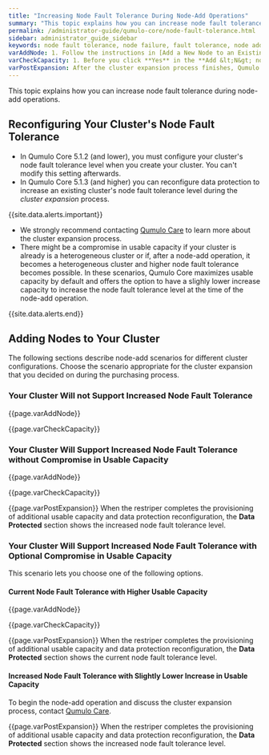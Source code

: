 ```yaml
---
title: "Increasing Node Fault Tolerance During Node-Add Operations"
summary: "This topic explains how you can increase node fault tolerance during node-add operations."
permalink: /administrator-guide/qumulo-core/node-fault-tolerance.html
sidebar: administrator_guide_sidebar
keywords: node fault tolerance, node failure, fault tolerance, node add, node-add, cluster expansion, expand, reconfiguration
varAddNode: 1. Follow the instructions in [Add a New Node to an Existing Qumulo Cluster](https://care.qumulo.com/hc/en-us/articles/360001070307) on Qumulo Care.
varCheckCapacity: 1. Before you click **Yes** in the **Add &lt;N&gt; nodes to cluster &lt;MyCluster&gt;?** dialog box, check that the projected capacity matches the expected capacity.
varPostExpansion: After the cluster expansion process finishes, Qumulo Core begins data protection reconfiguration automatically. To monitor this process, click **Cluster > Overview**. On the **Cluster** page, in the protection status section, you can view the rebalance phase status and the estimated time to completion.
---
```


This topic explains how you can increase node fault tolerance during node-add operations.

## Reconfiguring Your Cluster's Node Fault Tolerance
* In Qumulo Core 5.1.2 (and lower), you must configure your cluster's node fault tolerance level when you create your cluster. You can't modify this setting afterwards.
* In Qumulo Core 5.1.3 (and higher) you can reconfigure data protection to increase an existing cluster's node fault tolerance level during the _cluster expansion_ process.

{{site.data.alerts.important}}
<ul>
  <li>We strongly recommend contacting <a href="https://care.qumulo.com/hc/en-us/articles/115008409408">Qumulo Care</a> to learn more about the cluster expansion process.</li>
  <li>There might be a compromise in usable capacity if your cluster is already is a heterogeneous cluster or if, after a node-add operation, it becomes a heterogeneous cluster and higher node fault tolerance becomes possible. In these scenarios, Qumulo Core maximizes usable capacity by default and offers the option to have a slighly lower increase capacity to increase the node fault tolerance level at the time of the node-add operation.</li>
</ul>
{{site.data.alerts.end}}

## Adding Nodes to Your Cluster
The following sections describe node-add scenarios for different cluster configurations. Choose the scenario appropriate for the cluster expansion that you decided on during the purchasing process.

### Your Cluster Will not Support Increased Node Fault Tolerance
{{page.varAddNode}}

{{page.varCheckCapacity}}

### Your Cluster Will Support Increased Node Fault Tolerance without Compromise in Usable Capacity
{{page.varAddNode}}

{{page.varCheckCapacity}}

{{page.varPostExpansion}} When the restriper completes the provisioning of additional usable capacity and data protection reconfiguration, the **Data Protected** section shows the increased node fault tolerance level.

### Your Cluster Will Support Increased Node Fault Tolerance with Optional Compromise in Usable Capacity
This scenario lets you choose one of the following options.

#### Current Node Fault Tolerance with Higher Usable Capacity 
{{page.varAddNode}}

{{page.varCheckCapacity}}

{{page.varPostExpansion}} When the restriper completes the provisioning of additional usable capacity and data protection reconfiguration, the **Data Protected** section shows the current node fault tolerance level.

#### Increased Node Fault Tolerance with Slightly Lower Increase in Usable Capacity
To begin the node-add operation and discuss the cluster expansion process, contact <a href="https://care.qumulo.com/hc/en-us/articles/115008409408">Qumulo Care</a>.

{{page.varPostExpansion}} When the restriper completes the provisioning of additional usable capacity and data protection reconfiguration, the **Data Protected** section shows the increased node fault tolerance level.
